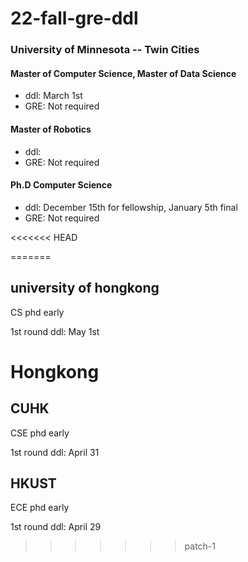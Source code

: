 # 22-fall-gre-ddl

### University of Minnesota -- Twin Cities

#### Master of Computer Science, Master of Data Science

* ddl: March 1st
* GRE: Not required

#### Master of Robotics

* ddl: 
* GRE: Not required

#### Ph.D Computer Science

* ddl: December 15th for fellowship, January 5th final
* GRE: Not required

<<<<<<< HEAD

=======

## university of hongkong

CS phd early 

1st round ddl: May 1st


# Hongkong
## CUHK

CSE phd early 

1st round ddl: April 31



## HKUST

ECE phd early 

1st round ddl: April 29
>>>>>>> patch-1
